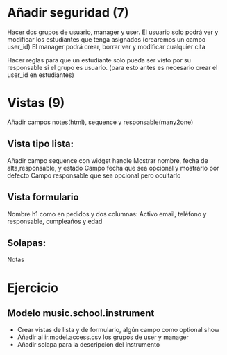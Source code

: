 # Añadir seguridad (7)
Hacer dos grupos de usuario, manager y user.
El usuario solo podrá ver y modificar los estudiantes que tenga asignados (crearemos un campo user_id)
El manager podrá crear, borrar ver y modificar cualquier cita

Hacer reglas para que un estudiante solo pueda ser visto por su responsable si el grupo es usuario. (para esto antes es necesario crear el user_id en estudiantes)

# Vistas (9)
Añadir campos notes(html), sequence y responsable(many2one)

## Vista tipo lista:
Añadir campo sequence con widget handle
Mostrar nombre, fecha de alta,responsable, y estado
Campo fecha que sea opcional y mostrarlo por defecto
Campo responsable que sea opcional pero ocultarlo

## Vista formulario
Nombre h1 como en pedidos y dos columnas:
Activo email, teléfono y responsable, cumpleaños y edad


## Solapas:
Notas

# Ejercicio
## Modelo music.school.instrument
* Crear vistas de lista y de formulario, algún campo como optional show
* Añadir al ir.model.access.csv los grupos de user y manager
* Añadir solapa para la descripcion del instrumento
